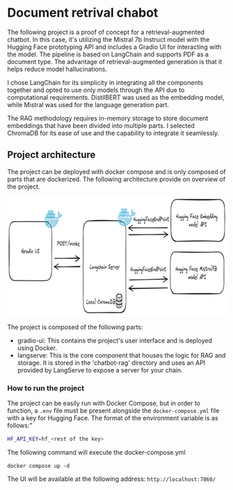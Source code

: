 # Document retrival chabot

The following project is a proof of concept for a retrieval-augmented chatbot. In this case, it's utilizing the Mistral 7b Instruct model with the Hugging Face prototyping API and includes a Gradio UI for interacting with the model. The pipeline is based on LangChain and supports PDF as a document type. The advantage of retrieval-augmented generation is that it helps reduce model hallucinations.

I chose LangChain for its simplicity in integrating all the components together and opted to use only models through the API due to computational requirements. DistilBERT was used as the embedding model, while Mistral was used for the language generation part.

The RAG methodology requires in-memory storage to store document embeddings that have been divided into multiple parts. I selected ChromaDB for its ease of use and the capability to integrate it seamlessly.

## Project architecture

The project can be deployed with docker compose and is only composed of parts that are dockerized. The following architecture provide on overview of the project.

<p align="center">
  <img src="docs/architecture.png" width="950" height="275">
</p>

The project is composed of the following parts:
- gradio-ui: This contains the project's user interface and is deployed using Docker.
- langserve: This is the core component that houses the logic for RAG and storage. It is stored in the 'chatbot-rag' directory and uses an API provided by LangServe to expose a server for your chain.

### How to run the project
The project can be easily run with Docker Compose, but in order to function, a `.env` file must be present alongside the `docker-compose.yml` file with a key for Hugging Face. The format of the environment variable is as follows:"
```bash
HF_API_KEY=hf_<rest of the key>
```

The following command will execute the docker-compose.yml
```
docker compose up -d
```

The UI will be available at the following address: `http://localhost:7860/`
